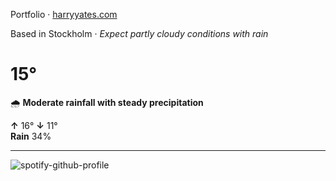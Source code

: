Portfolio · [harryyates.com](https://harryyates.com)

<!-- WEATHER_START -->
Based in Stockholm · *Expect partly cloudy conditions with rain*

# 15°
🌧️ **Moderate rainfall with steady precipitation**

**↑** 16° **↓** 11°  
**Rain** 34%

---
<!-- WEATHER_END -->

<p align="left">
  <a>
    <img src="https://spotify-github-profile.kittinanx.com/api/view?uid=bigbello&cover_image=true&theme=natemoo-re&show_offline=true&background_color=121212&interchange=false&bar_color=53b14f&bar_color_cover=false" alt="spotify-github-profile">
  </a>
</p>